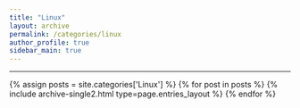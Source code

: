 ```yaml
---
title: "Linux"
layout: archive
permalink: /categories/linux
author_profile: true
sidebar_main: true
---
```


<!-- 공백이 포함되어 있는 카테고리 이름의 경우 site.categories.['a b c'] 이런식으로! -->

***

{% assign posts = site.categories['Linux'] %}
{% for post in posts %} {% include archive-single2.html type=page.entries_layout %} {% endfor %}